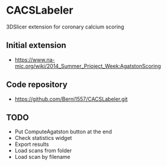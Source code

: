 # CACSLabeler

3DSlicer extension for coronary calcium scoring

## Initial extension 
- https://www.na-mic.org/wiki/2014_Summer_Prioject_Week:AgatstonScoring

## Code repository

- https://github.com/Berni1557/CACSLabeler.git



## TODO

- Put ComputeAgatston button at the end
- Check statistics widget
- Export results
- Load scans from folder
- Load scan by filename